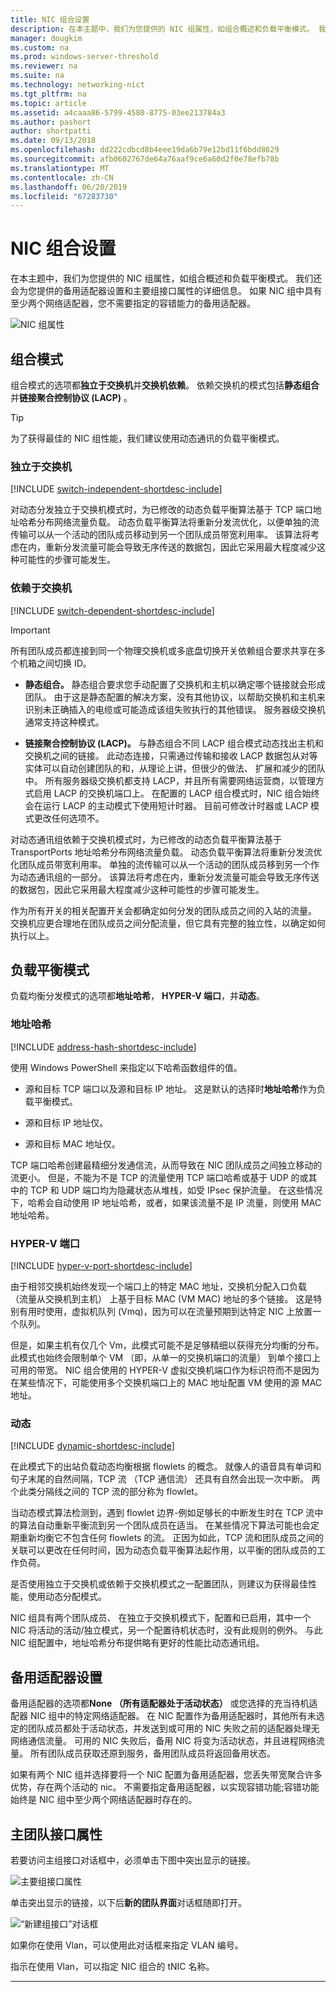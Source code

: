 ```yaml
---
title: NIC 组合设置
description: 在本主题中，我们为您提供的 NIC 组属性，如组合概述和负载平衡模式。 我们还会为您提供的备用适配器设置和主要组接口属性的详细信息。 如果 NIC 组中具有至少两个网络适配器，您不需要指定的容错能力的备用适配器。
manager: dougkim
ms.custom: na
ms.prod: windows-server-threshold
ms.reviewer: na
ms.suite: na
ms.technology: networking-nict
ms.tgt_pltfrm: na
ms.topic: article
ms.assetid: a4caaa86-5799-4580-8775-03ee213784a3
ms.author: pashort
author: shortpatti
ms.date: 09/13/2018
ms.openlocfilehash: dd222cdbcd8b4eee19da6b79e12bd11f6bdd8629
ms.sourcegitcommit: afb0602767de64a76aaf9ce6a60d2f0e78efb78b
ms.translationtype: MT
ms.contentlocale: zh-CN
ms.lasthandoff: 06/20/2019
ms.locfileid: "67283730"
---
```

# <a name="nic-teaming-settings"></a>NIC 组合设置
在本主题中，我们为您提供的 NIC 组属性，如组合概述和负载平衡模式。 我们还会为您提供的备用适配器设置和主要组接口属性的详细信息。 如果 NIC 组中具有至少两个网络适配器，您不需要指定的容错能力的备用适配器。


  
![NIC 组属性](../../media/Create-a-New-NIC-Team-on-a-Host-Computer-or-VM/nict_06_properties.jpg)  

## <a name="teaming-modes"></a>组合模式 
组合模式的选项都**独立于交换机**并**交换机依赖**。 依赖交换机的模式包括**静态组合**并**链接聚合控制协议 (LACP)** 。 

>[!TIP]
>为了获得最佳的 NIC 组性能，我们建议使用动态通讯的负载平衡模式。  
  
### <a name="switch-independent"></a>独立于交换机
  
[!INCLUDE [switch-independent-shortdesc-include](../../includes/switch-independent-shortdesc-include.md)] 
  
对动态分发独立于交换机模式时，为已修改的动态负载平衡算法基于 TCP 端口地址哈希分布网络流量负载。 动态负载平衡算法将重新分发流优化，以便单独的流传输可以从一个活动的团队成员移动到另一个团队成员带宽利用率。 该算法将考虑在内，重新分发流量可能会导致无序传送的数据包，因此它采用最大程度减少这种可能性的步骤可能发生。  
  
### <a name="switch-dependent"></a>依赖于交换机  

[!INCLUDE [switch-dependent-shortdesc-include](../../includes/switch-dependent-shortdesc-include.md)]  
  
> [!IMPORTANT]  
> 所有团队成员都连接到同一个物理交换机或多底盘切换开关依赖组合要求共享在多个机箱之间切换 ID。


- **静态组合。** 静态组合要求您手动配置了交换机和主机以确定哪个链接就会形成团队。 由于这是静态配置的解决方案，没有其他协议，以帮助交换机和主机来识别未正确插入的电缆或可能造成该组失败执行的其他错误。 服务器级交换机通常支持这种模式。

- **链接聚合控制协议 (LACP)。** 与静态组合不同 LACP 组合模式动态找出主机和交换机之间的链接。 此动态连接，只需通过传输和接收 LACP 数据包从对等实体可以自动创建团队的和，从理论上讲，但很少的做法、 扩展和减少的团队中。 所有服务器级交换机都支持 LACP，并且所有需要网络运营商，以管理方式启用 LACP 的交换机端口上。 在配置的 LACP 组合模式时，NIC 组合始终会在运行 LACP 的主动模式下使用短计时器。  目前可修改计时器或 LACP 模式更改任何选项不。


对动态通讯组依赖于交换机模式时，为已修改的动态负载平衡算法基于 TransportPorts 地址哈希分布网络流量负载。  动态负载平衡算法将重新分发流优化团队成员带宽利用率。 单独的流传输可以从一个活动的团队成员移到另一个作为动态通讯组的一部分。 该算法将考虑在内，重新分发流量可能会导致无序传送的数据包，因此它采用最大程度减少这种可能性的步骤可能发生。  
  
作为所有开关的相关配置开关会都确定如何分发的团队成员之间的入站的流量。  交换机应更合理地在团队成员之间分配流量，但它具有完整的独立性，以确定如何执行以上。  


## <a name="load-balancing-modes"></a>负载平衡模式  
负载均衡分发模式的选项都**地址哈希**， **HYPER-V 端口**，并**动态**。  
  
### <a name="address-hash"></a>地址哈希
  
[!INCLUDE [address-hash-shortdesc-include](../../includes/address-hash-shortdesc-include.md)]
  
使用 Windows PowerShell 来指定以下哈希函数组件的值。  
  
-   源和目标 TCP 端口以及源和目标 IP 地址。 这是默认的选择时**地址哈希**作为负载平衡模式。  
  
-   源和目标 IP 地址仅。  
  
-   源和目标 MAC 地址仅。  
  
TCP 端口哈希创建最精细分发通信流，从而导致在 NIC 团队成员之间独立移动的流更小。 但是，不能为不是 TCP 的流量使用 TCP 端口哈希或基于 UDP 的或其中的 TCP 和 UDP 端口均为隐藏状态从堆栈，如受 IPsec 保护流量。 在这些情况下，哈希会自动使用 IP 地址哈希，或者，如果该流量不是 IP 流量，则使用 MAC 地址哈希。  
  
### <a name="hyper-v-port"></a>HYPER-V 端口
  
[!INCLUDE [hyper-v-port-shortdesc-include](../../includes/hyper-v-port-shortdesc-include.md)]  
  
由于相邻交换机始终发现一个端口上的特定 MAC 地址，交换机分配入口负载 （流量从交换机到主机） 上基于目标 MAC (VM MAC) 地址的多个链接。 这是特别有用时使用，虚拟机队列 (Vmq)，因为可以在流量预期到达特定 NIC 上放置一个队列。  
  
但是，如果主机有仅几个 Vm，此模式可能不是足够精细以获得充分均衡的分布。 此模式也始终会限制单个 VM （即，从单一的交换机端口的流量） 到单个接口上可用的带宽。 NIC 组合使用的 HYPER-V 虚拟交换机端口作为标识符而不是因为在某些情况下，可能使用多个交换机端口上的 MAC 地址配置 VM 使用的源 MAC 地址。  
  
### <a name="dynamic"></a>动态
  
[!INCLUDE [dynamic-shortdesc-include](../../includes/dynamic-shortdesc-include.md)]
  
在此模式下的出站负载动态均衡根据 flowlets 的概念。 就像人的语音具有单词和句子末尾的自然间隔，TCP 流 （TCP 通信流） 还具有自然会出现一次中断。 两个此类分隔线之间的 TCP 流的部分称为 flowlet。  
  
当动态模式算法检测到，遇到 flowlet 边界-例如足够长的中断发生时在 TCP 流中的算法自动重新平衡流到另一个团队成员在适当。  在某些情况下算法可能也会定期重新均衡它不包含任何 flowlets 的流。 正因为如此，TCP 流和团队成员之间的关联可以更改在任何时间，因为动态负载平衡算法起作用，以平衡的团队成员的工作负荷。  
  
是否使用独立于交换机或依赖于交换机模式之一配置团队，则建议为获得最佳性能，使用动态分配模式。  
  
NIC 组具有两个团队成员、 在独立于交换机模式下，配置和已启用，其中一个 NIC 将活动的活动/独立模式，另一个配置待机状态时，没有此规则的例外。 与此 NIC 组配置中，地址哈希分布提供略有更好的性能比动态通讯组。  


## <a name="standby-adapter-setting"></a>备用适配器设置  
备用适配器的选项都**None （所有适配器处于活动状态）** 或您选择的充当待机适配器 NIC 组中的特定网络适配器。 在 NIC 配置作为备用适配器时，其他所有未选定的团队成员都处于活动状态，并发送到或可用的 NIC 失败之前的适配器处理无网络通信流量。 可用的 NIC 失败后，备用 NIC 将变为活动状态，并且进程网络流量。 所有团队成员获取还原到服务，备用团队成员将返回备用状态。  

如果有两个 NIC 组并选择要将一个 NIC 配置为备用适配器，您丢失带宽聚合许多优势，存在两个活动的 nic。  不需要指定备用适配器，以实现容错功能;容错功能始终是 NIC 组中至少两个网络适配器时存在的。
 
  
## <a name="primary-team-interface-property"></a>主团队接口属性  
若要访问主组接口对话框中，必须单击下图中突出显示的链接。  
  
![主要组接口属性](../../media/Create-a-New-NIC-Team-on-a-Host-Computer-or-VM/nict_10_primaryteaminterface.jpg)  
  
单击突出显示的链接，以下后**新的团队界面**对话框随即打开。  
  
![“新建组接口”对话框](../../media/Create-a-New-NIC-Team-on-a-Host-Computer-or-VM/nict_newteaminterface.jpg)  
  
如果你在使用 Vlan，可以使用此对话框来指定 VLAN 编号。  
  
指示在使用 Vlan，可以指定 NIC 组合的 tNIC 名称。  
  


---